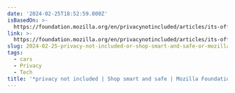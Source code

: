 ```yaml
---
date: '2024-02-25T18:52:59.000Z'
isBasedOn: >-
  https://foundation.mozilla.org/en/privacynotincluded/articles/its-official-cars-are-the-worst-product-category-we-have-ever-reviewed-for-privacy/
link: >-
  https://foundation.mozilla.org/en/privacynotincluded/articles/its-official-cars-are-the-worst-product-category-we-have-ever-reviewed-for-privacy/
slug: 2024-02-25-privacy-not-included-or-shop-smart-and-safe-or-mozilla-foundation
tags:
  - cars
  - Privacy
  - Tech
title: '*privacy not included | Shop smart and safe | Mozilla Foundation'
---
```



